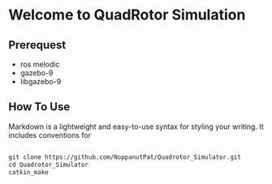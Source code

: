 # Welcome to QuadRotor Simulation

## Prerequest

- ros melodic
- gazebo-9
- libgazebo-9

## How To Use

Markdown is a lightweight and easy-to-use syntax for styling your writing. It includes conventions for

```markdown

git clone https://github.com/NoppanutPat/Quadrotor_Simulator.git
cd Quadrotor_Simulator
catkin_make

```

